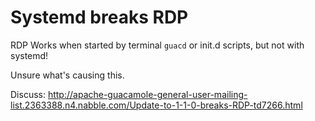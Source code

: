 # Systemd breaks RDP
RDP Works when started by terminal `guacd` or init.d scripts, but not with systemd!

Unsure what's causing this.

Discuss:
http://apache-guacamole-general-user-mailing-list.2363388.n4.nabble.com/Update-to-1-1-0-breaks-RDP-td7266.html
